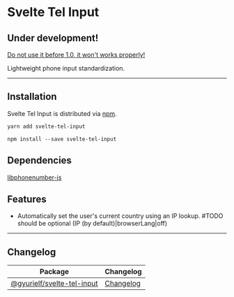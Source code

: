 # Svelte Tel Input

## Under development!

<ins>Do not use it before 1.0, it won't works properly!</ins>

Lightweight phone input standardization.

---

## Installation

Svelte Tel Input is distributed via [npm](https://www.npmjs.com/package/svelte-tel-input).

```sh
yarn add svelte-tel-input
```

```
npm install --save svelte-tel-input
```

## Dependencies

[libphonenumber-js](https://gitlab.com/catamphetamine/libphonenumber-js)

## Features

-   Automatically set the user's current country using an IP lookup. #TODO should be optional (IP (by default)|browserLang|off)

---

## Changelog

| Package                        | Changelog                 |
| ------------------------------ | ------------------------- |
| [@gyurielf/svelte-tel-input]() | [Changelog](CHANGELOG.md) |
